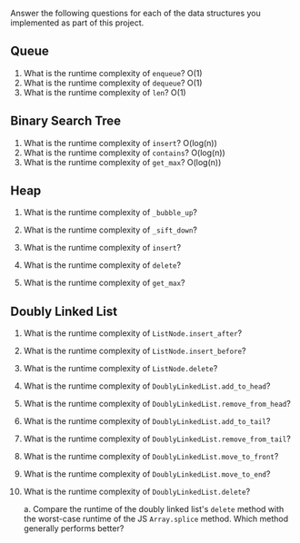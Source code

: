 Answer the following questions for each of the data structures you implemented as part of this project.

## Queue

1. What is the runtime complexity of `enqueue`?
    O(1)
2. What is the runtime complexity of `dequeue`?
    O(1)
3. What is the runtime complexity of `len`?
    O(1)
## Binary Search Tree

1. What is the runtime complexity of `insert`? 
    O(log(n))
2. What is the runtime complexity of `contains`?
    O(log(n))
3. What is the runtime complexity of `get_max`? 
    O(log(n))
## Heap

1. What is the runtime complexity of `_bubble_up`?

2. What is the runtime complexity of `_sift_down`?

3. What is the runtime complexity of `insert`?

4. What is the runtime complexity of `delete`?

5. What is the runtime complexity of `get_max`?

## Doubly Linked List

1. What is the runtime complexity of `ListNode.insert_after`?

2. What is the runtime complexity of `ListNode.insert_before`?

3. What is the runtime complexity of `ListNode.delete`?

4. What is the runtime complexity of `DoublyLinkedList.add_to_head`?

5. What is the runtime complexity of `DoublyLinkedList.remove_from_head`?

6. What is the runtime complexity of `DoublyLinkedList.add_to_tail`?

7. What is the runtime complexity of `DoublyLinkedList.remove_from_tail`?

8. What is the runtime complexity of `DoublyLinkedList.move_to_front`?

9. What is the runtime complexity of `DoublyLinkedList.move_to_end`?

10. What is the runtime complexity of `DoublyLinkedList.delete`?

    a. Compare the runtime of the doubly linked list's `delete` method with the worst-case runtime of the JS `Array.splice` method. Which method generally performs better?